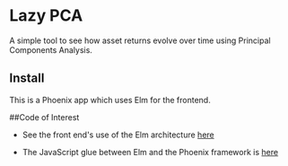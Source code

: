 # Lazy PCA

A simple tool to see how asset returns evolve over time using Principal Components Analysis.

## Install

This is a Phoenix app which uses Elm for the frontend.

##Code of Interest

- See the front end's use of the Elm architecture [here](https://github.com/mmport80/Lazy-PCA/tree/elm-version/web/elm)

- The JavaScript glue between Elm and the Phoenix framework is [here](https://github.com/mmport80/Lazy-PCA/blob/elm-version/web/static/js/socket.js)
